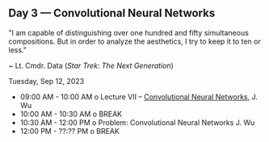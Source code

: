 ## Day 3 — Convolutional Neural Networks 

"I am capable of distinguishing over one hundred and fifty simultaneous compositions. But in order to analyze the aesthetics, I try to keep it to ten or less."

~ Lt. Cmdr. Data (*Star Trek: The Next Generation*)

Tuesday, Sep 12, 2023

* 09:00 AM - 10:00 AM o Lecture VII – [Convolutional Neural Networks](./day3/ConvolutionalNeuralNetworks.ipynb), J. Wu 
* 10:00 AM - 10:30 AM o BREAK
* 10:30 AM - 12:00 PM o Problem: Convolutional Neural Networks J. Wu
* 12:00 PM - ??:?? PM o BREAK